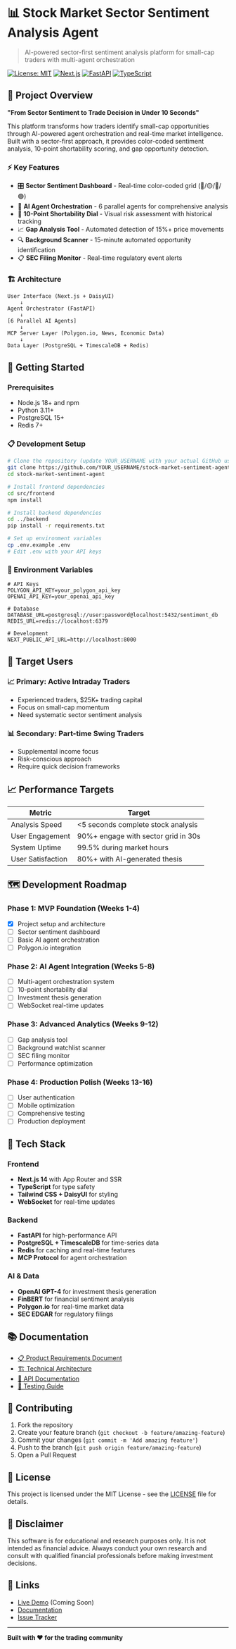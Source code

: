 # 📊 Stock Market Sector Sentiment Analysis Agent

> AI-powered sector-first sentiment analysis platform for small-cap traders with multi-agent orchestration

[![License: MIT](https://img.shields.io/badge/License-MIT-yellow.svg)](https://opensource.org/licenses/MIT)
[![Next.js](https://img.shields.io/badge/Next.js-14-black.svg)](https://nextjs.org/)
[![FastAPI](https://img.shields.io/badge/FastAPI-0.104-green.svg)](https://fastapi.tiangolo.com/)
[![TypeScript](https://img.shields.io/badge/TypeScript-5.0-blue.svg)](https://www.typescriptlang.org/)

## 🎯 Project Overview

**"From Sector Sentiment to Trade Decision in Under 10 Seconds"**

This platform transforms how traders identify small-cap opportunities through AI-powered agent orchestration and real-time market intelligence. Built with a sector-first approach, it provides color-coded sentiment analysis, 10-point shortability scoring, and gap opportunity detection.

### ⚡ Key Features

- 🎛️ **Sector Sentiment Dashboard** - Real-time color-coded grid (🔴/🟡/🔵/🟢)
- 🤖 **AI Agent Orchestration** - 6 parallel agents for comprehensive analysis
- 🎯 **10-Point Shortability Dial** - Visual risk assessment with historical tracking
- 📈 **Gap Analysis Tool** - Automated detection of 15%+ price movements
- 🔍 **Background Scanner** - 15-minute automated opportunity identification
- 📋 **SEC Filing Monitor** - Real-time regulatory event alerts

### 🏗️ Architecture

```
User Interface (Next.js + DaisyUI)
    ↓
Agent Orchestrator (FastAPI)
    ↓
[6 Parallel AI Agents]
    ↓
MCP Server Layer (Polygon.io, News, Economic Data)
    ↓
Data Layer (PostgreSQL + TimescaleDB + Redis)
```

## 🚀 Getting Started

### Prerequisites

- Node.js 18+ and npm
- Python 3.11+
- PostgreSQL 15+
- Redis 7+

### 📋 Development Setup

```bash
# Clone the repository (update YOUR_USERNAME with your actual GitHub username)
git clone https://github.com/YOUR_USERNAME/stock-market-sentiment-agent.git
cd stock-market-sentiment-agent

# Install frontend dependencies
cd src/frontend
npm install

# Install backend dependencies
cd ../backend
pip install -r requirements.txt

# Set up environment variables
cp .env.example .env
# Edit .env with your API keys
```

### 🔧 Environment Variables

```env
# API Keys
POLYGON_API_KEY=your_polygon_api_key
OPENAI_API_KEY=your_openai_api_key

# Database
DATABASE_URL=postgresql://user:password@localhost:5432/sentiment_db
REDIS_URL=redis://localhost:6379

# Development
NEXT_PUBLIC_API_URL=http://localhost:8000
```

## 🎯 Target Users

### 📈 Primary: Active Intraday Traders
- Experienced traders, $25K+ trading capital
- Focus on small-cap momentum
- Need systematic sector sentiment analysis

### 📊 Secondary: Part-time Swing Traders
- Supplemental income focus
- Risk-conscious approach
- Require quick decision frameworks

## 📈 Performance Targets

| Metric | Target |
|--------|--------|
| Analysis Speed | <5 seconds complete stock analysis |
| User Engagement | 90%+ engage with sector grid in 30s |
| System Uptime | 99.5% during market hours |
| User Satisfaction | 80%+ with AI-generated thesis |

## 🗺️ Development Roadmap

### Phase 1: MVP Foundation (Weeks 1-4)
- [x] Project setup and architecture
- [ ] Sector sentiment dashboard
- [ ] Basic AI agent orchestration
- [ ] Polygon.io integration

### Phase 2: AI Agent Integration (Weeks 5-8)
- [ ] Multi-agent orchestration system
- [ ] 10-point shortability dial
- [ ] Investment thesis generation
- [ ] WebSocket real-time updates

### Phase 3: Advanced Analytics (Weeks 9-12)
- [ ] Gap analysis tool
- [ ] Background watchlist scanner
- [ ] SEC filing monitor
- [ ] Performance optimization

### Phase 4: Production Polish (Weeks 13-16)
- [ ] User authentication
- [ ] Mobile optimization
- [ ] Comprehensive testing
- [ ] Production deployment

## 🔧 Tech Stack

### Frontend
- **Next.js 14** with App Router and SSR
- **TypeScript** for type safety
- **Tailwind CSS + DaisyUI** for styling
- **WebSocket** for real-time updates

### Backend
- **FastAPI** for high-performance API
- **PostgreSQL + TimescaleDB** for time-series data
- **Redis** for caching and real-time features
- **MCP Protocol** for agent orchestration

### AI & Data
- **OpenAI GPT-4** for investment thesis generation
- **FinBERT** for financial sentiment analysis
- **Polygon.io** for real-time market data
- **SEC EDGAR** for regulatory filings

## 📚 Documentation

- [📋 Product Requirements Document](./PRODUCT-REQUIREMENTS.md)
- [🏗️ Technical Architecture](./ARCHITECTURE.md)
- [🔌 API Documentation](./API_DOCUMENTATION.md)
- [🧪 Testing Guide](./TESTING.md)

## 🤝 Contributing

1. Fork the repository
2. Create your feature branch (`git checkout -b feature/amazing-feature`)
3. Commit your changes (`git commit -m 'Add amazing feature'`)
4. Push to the branch (`git push origin feature/amazing-feature`)
5. Open a Pull Request

## 📄 License

This project is licensed under the MIT License - see the [LICENSE](LICENSE) file for details.

## 🚨 Disclaimer

This software is for educational and research purposes only. It is not intended as financial advice. Always conduct your own research and consult with qualified financial professionals before making investment decisions.

## 🔗 Links

- [Live Demo](https://stock-market-sentiment-agent.vercel.app) (Coming Soon)
- [Documentation](./docs/)
- [Issue Tracker](https://github.com/YOUR_USERNAME/stock-market-sentiment-agent/issues)

---

**Built with ❤️ for the trading community** 
